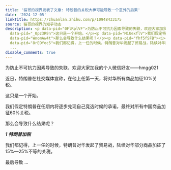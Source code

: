 ```yaml
---
title: '猫哥的视界发表了文章: 特朗普的关税大棒可能导致一个意外的后果'
date: '2024-12-05'
linkTitle: https://zhuanlan.zhihu.com/p/10948433175
source: 猫哥的视界的知乎动态
description: <p data-pid="0FlRplVF">为防止不可抗力因素导致的失联，欢迎大家加我的个人微信好友——hmgg021</p><p data-pid="gLouzMg5">近日，特朗普在社交媒体宣称，在他上任第一天，将对华所有商品加征10%关税。</p><p
  data-pid="_0pz3R9n">这只是一个开始。</p><p data-pid="MiUexflV">我们假定特朗普在任期内将逐步兑现自己竞选时候的承诺，最终对所有中国商品加征60%关税。</p><p
  data-pid="WnomAw4t">那么会导致什么结果呢？</p><p data-pid="fhf5fSFB"><i><b>1</b></i> <i><b>特朗普加税</b></i></p><p
  data-pid="8rEOYoc5">我们都记得，上一任的时候，特朗普对华发起了贸易战，陆续对华部分商品加征了15%—25%不等的关税。</p><p data-pid="Moe98Zez">最后导致
  ...
disable_comments: true
---
```

<p data-pid="0FlRplVF">为防止不可抗力因素导致的失联，欢迎大家加我的个人微信好友——hmgg021</p><p data-pid="gLouzMg5">近日，特朗普在社交媒体宣称，在他上任第一天，将对华所有商品加征10%关税。</p><p data-pid="_0pz3R9n">这只是一个开始。</p><p data-pid="MiUexflV">我们假定特朗普在任期内将逐步兑现自己竞选时候的承诺，最终对所有中国商品加征60%关税。</p><p data-pid="WnomAw4t">那么会导致什么结果呢？</p><p data-pid="fhf5fSFB"><i><b>1</b></i> <i><b>特朗普加税</b></i></p><p data-pid="8rEOYoc5">我们都记得，上一任的时候，特朗普对华发起了贸易战，陆续对华部分商品加征了15%—25%不等的关税。</p><p data-pid="Moe98Zez">最后导致 ...